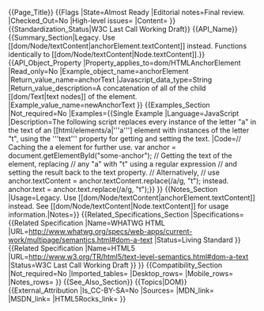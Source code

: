 {{Page_Title}}
{{Flags
|State=Almost Ready
|Editorial notes=Final review.
|Checked_Out=No
|High-level issues=
|Content=
}}
{{Standardization_Status|W3C Last Call Working Draft}}
{{API_Name}}
{{Summary_Section|Legacy. Use [[dom/Node/textContent|anchorElement.textContent]] instead. Functions identically to [[dom/Node/textContent|Node.textContent]].}}
{{API_Object_Property
|Property_applies_to=dom/HTMLAnchorElement
|Read_only=No
|Example_object_name=anchorElement
|Return_value_name=anchorText
|Javascript_data_type=String
|Return_value_description=A concatenation of all of the child [[dom/Text|text nodes]] of the element.
|Example_value_name=newAnchorText
}}
{{Examples_Section
|Not_required=No
|Examples={{Single Example
|Language=JavaScript
|Description=The following script replaces every instance of the letter "a" in the text of an [[html/elements/a|'''a'''] element with instances of the letter "t", using the '''text''' property for getting and setting the text.
|Code=// Caching the a element for further use.
var anchor = document.getElementById("some-anchor");
// Getting the text of the element, replacing
// any "a" with "t" using a regular expression
// and setting the result back to the text property.
// Alternatively,
// use anchor.textContent = anchor.textContent.replace(/a/g, "t"); instead.
anchor.text = anchor.text.replace(/a/g, "t");}}
}}
{{Notes_Section
|Usage=Legacy. Use [[dom/Node/textContent|anchorElement.textContent]] instead.
See [[dom/Node/textContent|Node.textContent]] for usage information.|Notes=}}
{{Related_Specifications_Section
|Specifications={{Related Specification
|Name=WHATWG HTML
|URL=http://www.whatwg.org/specs/web-apps/current-work/multipage/semantics.html#dom-a-text
|Status=Living Standard
}}{{Related Specification
|Name=HTML5
|URL=http://www.w3.org/TR/html5/text-level-semantics.html#dom-a-text
|Status=W3C Last Call Working Draft
}}
}}
{{Compatibility_Section
|Not_required=No
|Imported_tables=
|Desktop_rows=
|Mobile_rows=
|Notes_rows=
}}
{{See_Also_Section}}
{{Topics|DOM}}
{{External_Attribution
|Is_CC-BY-SA=No
|Sources=
|MDN_link=
|MSDN_link=
|HTML5Rocks_link=
}}